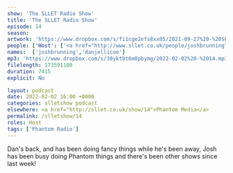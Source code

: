 ```yaml
---
show: 'The SLLET Radio Show'
title: 'The SLLET Radio Show'
episode: 14
season: 
artwork: 'https://www.dropbox.com/s/fi1cge2efs8xx05/2021-09-27%20-%20SLLET%20radio%20square.png?raw=1'
people: ['Host': ['<a href="http://www.sllet.co.uk/people/joshbrunning">Josh Brunning</a>', '<a href="http://www.sllet.co.uk/people/danjellicoe">Dan Jellicoe</a>']]
names:  ['joshbrunning','danjellicoe']
mp3: 'https://www.dropbox.com/s/30yktbt6m8pbymg/2022-02-02%20-%2014.mp3?raw=1'
filelength: 173591100
duration: 7415 
explicit: No

layout: podcast
date: 2022-02-02 16:00 +0000
categories: slletshow podcast
elsewhere: <a href="http://sllet.co.uk/show/14">Phantom Media</a>
permalink: /slletshow/14
roles: Host
tags: ['Phantom Radio']
---
```


Dan's back, and has been doing fancy things while he's been away, Josh has been busy doing Phantom things and there's been other shows since last week!
